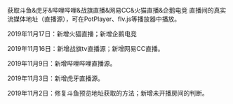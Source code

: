 获取斗鱼&虎牙&哔哩哔哩&战旗直播&网易CC&火猫直播&企鹅电竞 直播间的真实流媒体地址（直播源），可在PotPlayer、flv.js等播放器中播放。

2019年11月17日：新增火猫直播；新增企鹅电竞

2019年11月16日：新增战旗tv直播源；新增网易CC直播。

2019年11月9日：新增哔哩哔哩直播源。

2019年11月3日：新增虎牙直播源。

2019年11月2日：修复斗鱼预览地址获取的方法；新增未开播房间的判断。

